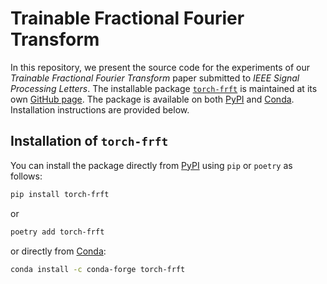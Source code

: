# Trainable Fractional Fourier Transform

In this repository, we present the source code for the experiments of our _Trainable Fractional Fourier Transform_ paper submitted to _IEEE Signal Processing Letters_. The installable package [`torch-frft`](https://github.com/tunakasif/torch-frft) is maintained at its own [GitHub page](https://github.com/tunakasif/torch-frft). The package is available on both [PyPI](https://pypi.org/project/torch-frft/) and [Conda](https://anaconda.org/conda-forge/torch-frft). Installation instructions are provided below.

## Installation of `torch-frft`

You can install the package directly from [PyPI](https://pypi.org/project/torch-frft/) using `pip` or `poetry` as follows:

```sh
pip install torch-frft
```

or

```sh
poetry add torch-frft
```

or directly from [Conda](https://anaconda.org/conda-forge/torch-frft):

```sh
conda install -c conda-forge torch-frft
```
